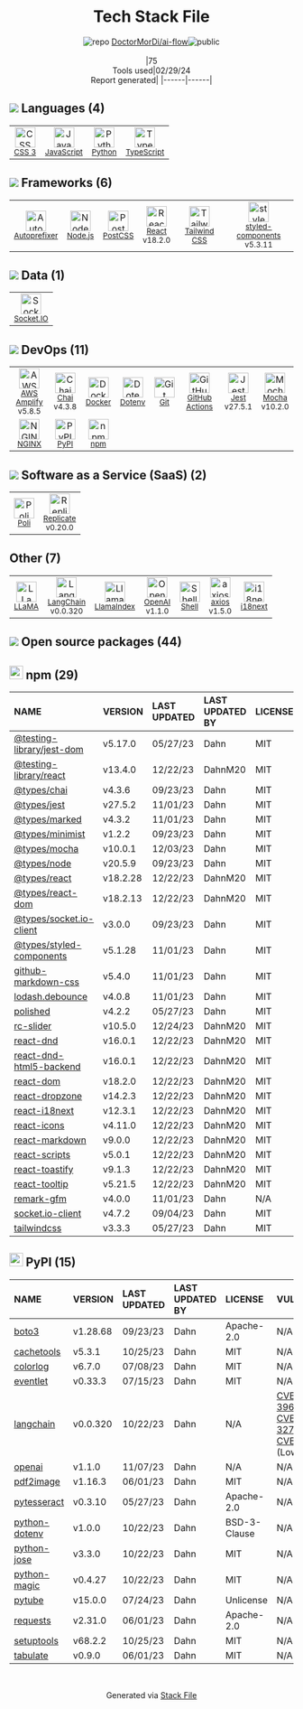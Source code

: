 <!--
&lt;--- Readme.md Snippet without images Start ---&gt;
## Tech Stack
DoctorMorDi/ai-flow is built on the following main stack:

- [JavaScript](https://developer.mozilla.org/en-US/docs/Web/JavaScript) – Languages
- [Python](https://www.python.org) – Languages
- [TypeScript](http://www.typescriptlang.org) – Languages
- [Autoprefixer](https://github.com/postcss/autoprefixer) – CSS Pre-processors / Extensions
- [Node.js](http://nodejs.org/) – Frameworks (Full Stack)
- [PostCSS](https://github.com/postcss/postcss) – CSS Pre-processors / Extensions
- [React](https://reactjs.org/) – Javascript UI Libraries
- [Tailwind CSS](https://tailwindcss.com) – Front-End Frameworks
- [styled-components](https://styled-components.com) – JavaScript Framework Components
- [Socket.IO](http://socket.io/) – Realtime Backend / API
- [AWS Amplify](https://github.com/aws/aws-amplify) – AWS Tools
- [Chai](http://chaijs.com/) – Javascript Testing Framework
- [Docker](https://www.docker.com/) – Virtual Machine Platforms & Containers
- [GitHub Actions](https://github.com/features/actions) – Continuous Integration
- [Jest](http://facebook.github.io/jest/) – Javascript Testing Framework
- [Mocha](http://mochajs.org/) – Javascript Testing Framework
- [NGINX](http://nginx.org) – Web Servers
- [Poli](https://github.com/shzlw/poli) – Business Intelligence
- [Replicate](https://replicate.com/) – Machine Learning as a Service
- [LLaMA](https://ai.meta.com/blog/large-language-model-llama-meta-ai/) – Large Language Models
- [LangChain](https://github.com/hwchase17/langchain) – Large Language Model Tools
- [LlamaIndex](https://gpt-index.readthedocs.io/en/latest/) – Large Language Model Tools
- [OpenAI](https://openai.com/) – Large Language Models
- [Shell](https://en.wikipedia.org/wiki/Shell_script) – Shells
- [axios](https://github.com/mzabriskie/axios) – Javascript Utilities & Libraries
- [i18next](https://www.i18next.com/) – Translation Service

Full tech stack [here](/techstack.md)

&lt;--- Readme.md Snippet without images End ---&gt;

&lt;--- Readme.md Snippet with images Start ---&gt;
## Tech Stack
DoctorMorDi/ai-flow is built on the following main stack:

- <img width='25' height='25' src='https://img.stackshare.io/service/1209/javascript.jpeg' alt='JavaScript'/> [JavaScript](https://developer.mozilla.org/en-US/docs/Web/JavaScript) – Languages
- <img width='25' height='25' src='https://img.stackshare.io/service/993/pUBY5pVj.png' alt='Python'/> [Python](https://www.python.org) – Languages
- <img width='25' height='25' src='https://img.stackshare.io/service/1612/bynNY5dJ.jpg' alt='TypeScript'/> [TypeScript](http://www.typescriptlang.org) – Languages
- <img width='25' height='25' src='https://img.stackshare.io/service/2202/72d087642cfce6fef6f2dabec5bf49e8_400x400.png' alt='Autoprefixer'/> [Autoprefixer](https://github.com/postcss/autoprefixer) – CSS Pre-processors / Extensions
- <img width='25' height='25' src='https://img.stackshare.io/service/1011/n1JRsFeB_400x400.png' alt='Node.js'/> [Node.js](http://nodejs.org/) – Frameworks (Full Stack)
- <img width='25' height='25' src='https://img.stackshare.io/service/3339/rlFcjEdI.png' alt='PostCSS'/> [PostCSS](https://github.com/postcss/postcss) – CSS Pre-processors / Extensions
- <img width='25' height='25' src='https://img.stackshare.io/service/1020/OYIaJ1KK.png' alt='React'/> [React](https://reactjs.org/) – Javascript UI Libraries
- <img width='25' height='25' src='https://img.stackshare.io/service/8158/default_660b7c41c3ba489cb581eec89c04655404258c19.png' alt='Tailwind CSS'/> [Tailwind CSS](https://tailwindcss.com) – Front-End Frameworks
- <img width='25' height='25' src='https://img.stackshare.io/service/6749/styled-components.png' alt='styled-components'/> [styled-components](https://styled-components.com) – JavaScript Framework Components
- <img width='25' height='25' src='https://img.stackshare.io/service/1161/vI0ZZlhZ_400x400.png' alt='Socket.IO'/> [Socket.IO](http://socket.io/) – Realtime Backend / API
- <img width='25' height='25' src='https://img.stackshare.io/no-img-open-source.png' alt='AWS Amplify'/> [AWS Amplify](https://github.com/aws/aws-amplify) – AWS Tools
- <img width='25' height='25' src='https://img.stackshare.io/service/1725/chai.png' alt='Chai'/> [Chai](http://chaijs.com/) – Javascript Testing Framework
- <img width='25' height='25' src='https://img.stackshare.io/service/586/n4u37v9t_400x400.png' alt='Docker'/> [Docker](https://www.docker.com/) – Virtual Machine Platforms & Containers
- <img width='25' height='25' src='https://img.stackshare.io/service/11563/actions.png' alt='GitHub Actions'/> [GitHub Actions](https://github.com/features/actions) – Continuous Integration
- <img width='25' height='25' src='https://img.stackshare.io/service/830/jest.png' alt='Jest'/> [Jest](http://facebook.github.io/jest/) – Javascript Testing Framework
- <img width='25' height='25' src='https://img.stackshare.io/service/832/mocha.png' alt='Mocha'/> [Mocha](http://mochajs.org/) – Javascript Testing Framework
- <img width='25' height='25' src='https://img.stackshare.io/service/1052/YMxUfyWf.png' alt='NGINX'/> [NGINX](http://nginx.org) – Web Servers
- <img width='25' height='25' src='https://img.stackshare.io/service/11232/no-img-open-source.png' alt='Poli'/> [Poli](https://github.com/shzlw/poli) – Business Intelligence
- <img width='25' height='25' src='https://img.stackshare.io/service/21709/default_e8df7b9f7533c3ea041cf8ded59b2c12e7466b67.jpg' alt='Replicate'/> [Replicate](https://replicate.com/) – Machine Learning as a Service
- <img width='25' height='25' src='https://img.stackshare.io/service/101870/default_110df704ee9867cb49e02a51b680222cc0b61823.png' alt='LLaMA'/> [LLaMA](https://ai.meta.com/blog/large-language-model-llama-meta-ai/) – Large Language Models
- <img width='25' height='25' src='https://img.stackshare.io/service/48790/default_5b6c6b73f1ff3775c85d2a1ba954cb87e30cbf13.jpg' alt='LangChain'/> [LangChain](https://github.com/hwchase17/langchain) – Large Language Model Tools
- <img width='25' height='25' src='https://img.stackshare.io/service/48791/default_350cf2fa84700345e34d9eef2ecc1aa29319e91a.jpg' alt='LlamaIndex'/> [LlamaIndex](https://gpt-index.readthedocs.io/en/latest/) – Large Language Model Tools
- <img width='25' height='25' src='https://img.stackshare.io/service/48786/default_8b1119bcbb159cebebc2f6cfc9cd2e359b169d22.jpg' alt='OpenAI'/> [OpenAI](https://openai.com/) – Large Language Models
- <img width='25' height='25' src='https://img.stackshare.io/service/4631/default_c2062d40130562bdc836c13dbca02d318205a962.png' alt='Shell'/> [Shell](https://en.wikipedia.org/wiki/Shell_script) – Shells
- <img width='25' height='25' src='https://img.stackshare.io/no-img-open-source.png' alt='axios'/> [axios](https://github.com/mzabriskie/axios) – Javascript Utilities & Libraries
- <img width='25' height='25' src='https://img.stackshare.io/service/4747/default_82286a88bf01c80539ebd1d6dbea1b25df8af16d.png' alt='i18next'/> [i18next](https://www.i18next.com/) – Translation Service

Full tech stack [here](/techstack.md)

&lt;--- Readme.md Snippet with images End ---&gt;
-->
<div align="center">

# Tech Stack File
![](https://img.stackshare.io/repo.svg "repo") [DoctorMorDi/ai-flow](https://github.com/DoctorMorDi/ai-flow)![](https://img.stackshare.io/public_badge.svg "public")
<br/><br/>
|75<br/>Tools used|02/29/24 <br/>Report generated|
|------|------|
</div>

## <img src='https://img.stackshare.io/languages.svg'/> Languages (4)
<table><tr>
  <td align='center'>
  <img width='36' height='36' src='https://img.stackshare.io/service/6727/css.png' alt='CSS 3'>
  <br>
  <sub><a href="https://developer.mozilla.org/en-US/docs/Web/CSS/CSS3">CSS 3</a></sub>
  <br>
  <sub></sub>
</td>

<td align='center'>
  <img width='36' height='36' src='https://img.stackshare.io/service/1209/javascript.jpeg' alt='JavaScript'>
  <br>
  <sub><a href="https://developer.mozilla.org/en-US/docs/Web/JavaScript">JavaScript</a></sub>
  <br>
  <sub></sub>
</td>

<td align='center'>
  <img width='36' height='36' src='https://img.stackshare.io/service/993/pUBY5pVj.png' alt='Python'>
  <br>
  <sub><a href="https://www.python.org">Python</a></sub>
  <br>
  <sub></sub>
</td>

<td align='center'>
  <img width='36' height='36' src='https://img.stackshare.io/service/1612/bynNY5dJ.jpg' alt='TypeScript'>
  <br>
  <sub><a href="http://www.typescriptlang.org">TypeScript</a></sub>
  <br>
  <sub></sub>
</td>

</tr>
</table>

## <img src='https://img.stackshare.io/frameworks.svg'/> Frameworks (6)
<table><tr>
  <td align='center'>
  <img width='36' height='36' src='https://img.stackshare.io/service/2202/72d087642cfce6fef6f2dabec5bf49e8_400x400.png' alt='Autoprefixer'>
  <br>
  <sub><a href="https://github.com/postcss/autoprefixer">Autoprefixer</a></sub>
  <br>
  <sub></sub>
</td>

<td align='center'>
  <img width='36' height='36' src='https://img.stackshare.io/service/1011/n1JRsFeB_400x400.png' alt='Node.js'>
  <br>
  <sub><a href="http://nodejs.org/">Node.js</a></sub>
  <br>
  <sub></sub>
</td>

<td align='center'>
  <img width='36' height='36' src='https://img.stackshare.io/service/3339/rlFcjEdI.png' alt='PostCSS'>
  <br>
  <sub><a href="https://github.com/postcss/postcss">PostCSS</a></sub>
  <br>
  <sub></sub>
</td>

<td align='center'>
  <img width='36' height='36' src='https://img.stackshare.io/service/1020/OYIaJ1KK.png' alt='React'>
  <br>
  <sub><a href="https://reactjs.org/">React</a></sub>
  <br>
  <sub>v18.2.0</sub>
</td>

<td align='center'>
  <img width='36' height='36' src='https://img.stackshare.io/service/8158/default_660b7c41c3ba489cb581eec89c04655404258c19.png' alt='Tailwind CSS'>
  <br>
  <sub><a href="https://tailwindcss.com">Tailwind CSS</a></sub>
  <br>
  <sub></sub>
</td>

<td align='center'>
  <img width='36' height='36' src='https://img.stackshare.io/service/6749/styled-components.png' alt='styled-components'>
  <br>
  <sub><a href="https://styled-components.com">styled-components</a></sub>
  <br>
  <sub>v5.3.11</sub>
</td>

</tr>
</table>

## <img src='https://img.stackshare.io/databases.svg'/> Data (1)
<table><tr>
  <td align='center'>
  <img width='36' height='36' src='https://img.stackshare.io/service/1161/vI0ZZlhZ_400x400.png' alt='Socket.IO'>
  <br>
  <sub><a href="http://socket.io/">Socket.IO</a></sub>
  <br>
  <sub></sub>
</td>

</tr>
</table>

## <img src='https://img.stackshare.io/devops.svg'/> DevOps (11)
<table><tr>
  <td align='center'>
  <img width='36' height='36' src='https://img.stackshare.io/no-img-open-source.png' alt='AWS Amplify'>
  <br>
  <sub><a href="https://github.com/aws/aws-amplify">AWS Amplify</a></sub>
  <br>
  <sub>v5.8.5</sub>
</td>

<td align='center'>
  <img width='36' height='36' src='https://img.stackshare.io/service/1725/chai.png' alt='Chai'>
  <br>
  <sub><a href="http://chaijs.com/">Chai</a></sub>
  <br>
  <sub>v4.3.8</sub>
</td>

<td align='center'>
  <img width='36' height='36' src='https://img.stackshare.io/service/586/n4u37v9t_400x400.png' alt='Docker'>
  <br>
  <sub><a href="https://www.docker.com/">Docker</a></sub>
  <br>
  <sub></sub>
</td>

<td align='center'>
  <img width='36' height='36' src='https://img.stackshare.io/service/8067/default_90dcb1286af7685c68df319c764b80704df1155b.png' alt='Dotenv'>
  <br>
  <sub><a href="https://github.com/motdotla/dotenv">Dotenv</a></sub>
  <br>
  <sub></sub>
</td>

<td align='center'>
  <img width='36' height='36' src='https://img.stackshare.io/service/1046/git.png' alt='Git'>
  <br>
  <sub><a href="http://git-scm.com/">Git</a></sub>
  <br>
  <sub></sub>
</td>

<td align='center'>
  <img width='36' height='36' src='https://img.stackshare.io/service/11563/actions.png' alt='GitHub Actions'>
  <br>
  <sub><a href="https://github.com/features/actions">GitHub Actions</a></sub>
  <br>
  <sub></sub>
</td>

<td align='center'>
  <img width='36' height='36' src='https://img.stackshare.io/service/830/jest.png' alt='Jest'>
  <br>
  <sub><a href="http://facebook.github.io/jest/">Jest</a></sub>
  <br>
  <sub>v27.5.1</sub>
</td>

<td align='center'>
  <img width='36' height='36' src='https://img.stackshare.io/service/832/mocha.png' alt='Mocha'>
  <br>
  <sub><a href="http://mochajs.org/">Mocha</a></sub>
  <br>
  <sub>v10.2.0</sub>
</td>

</tr>
<tr>
  <td align='center'>
  <img width='36' height='36' src='https://img.stackshare.io/service/1052/YMxUfyWf.png' alt='NGINX'>
  <br>
  <sub><a href="http://nginx.org">NGINX</a></sub>
  <br>
  <sub></sub>
</td>

<td align='center'>
  <img width='36' height='36' src='https://img.stackshare.io/service/12572/-RIWgodF_400x400.jpg' alt='PyPI'>
  <br>
  <sub><a href="https://pypi.org/">PyPI</a></sub>
  <br>
  <sub></sub>
</td>

<td align='center'>
  <img width='36' height='36' src='https://img.stackshare.io/service/1120/lejvzrnlpb308aftn31u.png' alt='npm'>
  <br>
  <sub><a href="https://www.npmjs.com/">npm</a></sub>
  <br>
  <sub></sub>
</td>

</tr>
</table>

## <img src='https://img.stackshare.io/saas.svg'/> Software as a Service (SaaS) (2)
<table><tr>
  <td align='center'>
  <img width='36' height='36' src='https://img.stackshare.io/service/11232/no-img-open-source.png' alt='Poli'>
  <br>
  <sub><a href="https://github.com/shzlw/poli">Poli</a></sub>
  <br>
  <sub></sub>
</td>

<td align='center'>
  <img width='36' height='36' src='https://img.stackshare.io/service/21709/default_e8df7b9f7533c3ea041cf8ded59b2c12e7466b67.jpg' alt='Replicate'>
  <br>
  <sub><a href="https://replicate.com/">Replicate</a></sub>
  <br>
  <sub>v0.20.0</sub>
</td>

</tr>
</table>

## Other (7)
<table><tr>
  <td align='center'>
  <img width='36' height='36' src='https://img.stackshare.io/service/101870/default_110df704ee9867cb49e02a51b680222cc0b61823.png' alt='LLaMA'>
  <br>
  <sub><a href="https://ai.meta.com/blog/large-language-model-llama-meta-ai/">LLaMA</a></sub>
  <br>
  <sub></sub>
</td>

<td align='center'>
  <img width='36' height='36' src='https://img.stackshare.io/service/48790/default_5b6c6b73f1ff3775c85d2a1ba954cb87e30cbf13.jpg' alt='LangChain'>
  <br>
  <sub><a href="https://github.com/hwchase17/langchain">LangChain</a></sub>
  <br>
  <sub>v0.0.320</sub>
</td>

<td align='center'>
  <img width='36' height='36' src='https://img.stackshare.io/service/48791/default_350cf2fa84700345e34d9eef2ecc1aa29319e91a.jpg' alt='LlamaIndex'>
  <br>
  <sub><a href="https://gpt-index.readthedocs.io/en/latest/">LlamaIndex</a></sub>
  <br>
  <sub></sub>
</td>

<td align='center'>
  <img width='36' height='36' src='https://img.stackshare.io/service/48786/default_8b1119bcbb159cebebc2f6cfc9cd2e359b169d22.jpg' alt='OpenAI'>
  <br>
  <sub><a href="https://openai.com/">OpenAI</a></sub>
  <br>
  <sub>v1.1.0</sub>
</td>

<td align='center'>
  <img width='36' height='36' src='https://img.stackshare.io/service/4631/default_c2062d40130562bdc836c13dbca02d318205a962.png' alt='Shell'>
  <br>
  <sub><a href="https://en.wikipedia.org/wiki/Shell_script">Shell</a></sub>
  <br>
  <sub></sub>
</td>

<td align='center'>
  <img width='36' height='36' src='https://img.stackshare.io/no-img-open-source.png' alt='axios'>
  <br>
  <sub><a href="https://github.com/mzabriskie/axios">axios</a></sub>
  <br>
  <sub>v1.5.0</sub>
</td>

<td align='center'>
  <img width='36' height='36' src='https://img.stackshare.io/service/4747/default_82286a88bf01c80539ebd1d6dbea1b25df8af16d.png' alt='i18next'>
  <br>
  <sub><a href="https://www.i18next.com/">i18next</a></sub>
  <br>
  <sub></sub>
</td>

</tr>
</table>


## <img src='https://img.stackshare.io/group.svg' /> Open source packages (44)</h2>

## <img width='24' height='24' src='https://img.stackshare.io/service/1120/lejvzrnlpb308aftn31u.png'/> npm (29)

|NAME|VERSION|LAST UPDATED|LAST UPDATED BY|LICENSE|VULNERABILITIES|
|:------|:------|:------|:------|:------|:------|
|[@testing-library/jest-dom](https://www.npmjs.com/@testing-library/jest-dom)|v5.17.0|05/27/23|Dahn |MIT|N/A|
|[@testing-library/react](https://www.npmjs.com/@testing-library/react)|v13.4.0|12/22/23|DahnM20 |MIT|N/A|
|[@types/chai](https://www.npmjs.com/@types/chai)|v4.3.6|09/23/23|Dahn |MIT|N/A|
|[@types/jest](https://www.npmjs.com/@types/jest)|v27.5.2|11/01/23|Dahn |MIT|N/A|
|[@types/marked](https://www.npmjs.com/@types/marked)|v4.3.2|11/01/23|Dahn |MIT|N/A|
|[@types/minimist](https://www.npmjs.com/@types/minimist)|v1.2.2|09/23/23|Dahn |MIT|N/A|
|[@types/mocha](https://www.npmjs.com/@types/mocha)|v10.0.1|12/03/23|Dahn |MIT|N/A|
|[@types/node](https://www.npmjs.com/@types/node)|v20.5.9|09/23/23|Dahn |MIT|N/A|
|[@types/react](https://www.npmjs.com/@types/react)|v18.2.28|12/22/23|DahnM20 |MIT|N/A|
|[@types/react-dom](https://www.npmjs.com/@types/react-dom)|v18.2.13|12/22/23|DahnM20 |MIT|N/A|
|[@types/socket.io-client](https://www.npmjs.com/@types/socket.io-client)|v3.0.0|09/23/23|Dahn |MIT|N/A|
|[@types/styled-components](https://www.npmjs.com/@types/styled-components)|v5.1.28|11/01/23|Dahn |MIT|N/A|
|[github-markdown-css](https://www.npmjs.com/github-markdown-css)|v5.4.0|11/01/23|Dahn |MIT|N/A|
|[lodash.debounce](https://www.npmjs.com/lodash.debounce)|v4.0.8|11/01/23|Dahn |MIT|N/A|
|[polished](https://www.npmjs.com/polished)|v4.2.2|05/27/23|Dahn |MIT|N/A|
|[rc-slider](https://www.npmjs.com/rc-slider)|v10.5.0|12/24/23|DahnM20 |MIT|N/A|
|[react-dnd](https://www.npmjs.com/react-dnd)|v16.0.1|12/22/23|DahnM20 |MIT|N/A|
|[react-dnd-html5-backend](https://www.npmjs.com/react-dnd-html5-backend)|v16.0.1|12/22/23|DahnM20 |MIT|N/A|
|[react-dom](https://www.npmjs.com/react-dom)|v18.2.0|12/22/23|DahnM20 |MIT|N/A|
|[react-dropzone](https://www.npmjs.com/react-dropzone)|v14.2.3|12/22/23|DahnM20 |MIT|N/A|
|[react-i18next](https://www.npmjs.com/react-i18next)|v12.3.1|12/22/23|DahnM20 |MIT|N/A|
|[react-icons](https://www.npmjs.com/react-icons)|v4.11.0|12/22/23|DahnM20 |MIT|N/A|
|[react-markdown](https://www.npmjs.com/react-markdown)|v9.0.0|12/22/23|DahnM20 |MIT|N/A|
|[react-scripts](https://www.npmjs.com/react-scripts)|v5.0.1|12/22/23|DahnM20 |MIT|N/A|
|[react-toastify](https://www.npmjs.com/react-toastify)|v9.1.3|12/22/23|DahnM20 |MIT|N/A|
|[react-tooltip](https://www.npmjs.com/react-tooltip)|v5.21.5|12/22/23|DahnM20 |MIT|N/A|
|[remark-gfm](https://www.npmjs.com/remark-gfm)|v4.0.0|11/01/23|Dahn |N/A|N/A|
|[socket.io-client](https://www.npmjs.com/socket.io-client)|v4.7.2|09/04/23|Dahn |MIT|N/A|
|[tailwindcss](https://www.npmjs.com/tailwindcss)|v3.3.3|05/27/23|Dahn |MIT|N/A|


## <img width='24' height='24' src='https://img.stackshare.io/service/12572/-RIWgodF_400x400.jpg'/> PyPI (15)

|NAME|VERSION|LAST UPDATED|LAST UPDATED BY|LICENSE|VULNERABILITIES|
|:------|:------|:------|:------|:------|:------|
|[boto3](https://pypi.org/project/boto3)|v1.28.68|09/23/23|Dahn |Apache-2.0|N/A|
|[cachetools](https://pypi.org/project/cachetools)|v5.3.1|10/25/23|Dahn |MIT|N/A|
|[colorlog](https://pypi.org/project/colorlog)|v6.7.0|07/08/23|Dahn |MIT|N/A|
|[eventlet](https://pypi.org/project/eventlet)|v0.33.3|07/15/23|Dahn |MIT|N/A|
|[langchain](https://pypi.org/project/langchain)|v0.0.320|10/22/23|Dahn |N/A|[CVE-2023-39659](https://github.com/advisories/GHSA-prgp-w7vf-ch62) (Critical)<br/>[CVE-2023-32786](https://github.com/advisories/GHSA-6h8p-4hx9-w66c) (High)<br/>[CVE-2024-0243](https://github.com/advisories/GHSA-h9j7-5xvc-qhg5) (Low)|
|[openai](https://pypi.org/project/openai)|v1.1.0|11/07/23|Dahn |N/A|N/A|
|[pdf2image](https://pypi.org/project/pdf2image)|v1.16.3|06/01/23|Dahn |MIT|N/A|
|[pytesseract](https://pypi.org/project/pytesseract)|v0.3.10|05/27/23|Dahn |Apache-2.0|N/A|
|[python-dotenv](https://pypi.org/project/python-dotenv)|v1.0.0|10/22/23|Dahn |BSD-3-Clause|N/A|
|[python-jose](https://pypi.org/project/python-jose)|v3.3.0|10/22/23|Dahn |MIT|N/A|
|[python-magic](https://pypi.org/project/python-magic)|v0.4.27|10/22/23|Dahn |MIT|N/A|
|[pytube](https://pypi.org/project/pytube)|v15.0.0|07/24/23|Dahn |Unlicense|N/A|
|[requests](https://pypi.org/project/requests)|v2.31.0|06/01/23|Dahn |Apache-2.0|N/A|
|[setuptools](https://pypi.org/project/setuptools)|v68.2.2|10/25/23|Dahn |MIT|N/A|
|[tabulate](https://pypi.org/project/tabulate)|v0.9.0|06/01/23|Dahn |MIT|N/A|

<br/>
<div align='center'>

Generated via [Stack File](https://github.com/marketplace/stack-file)
